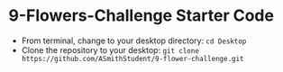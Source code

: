 # 9-Flowers-Challenge Starter Code

- From terminal, change to your desktop directory: `cd Desktop`
- Clone the repository to your desktop: `git clone https://github.com/ASmithStudent/9-flower-challenge.git`